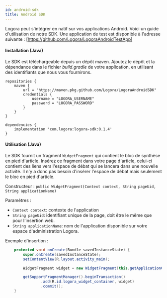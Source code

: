 ```yaml
---
id: android-sdk
title: Android SDK
---
```


Logora peut s'intégrer en natif sur vos applications Android. Voici un guide d'utilisation de notre SDK.
Une application de test est disponible à l'adresse suivante : [https://github.com/Logora/LogoraAndroidTestApp]

#### Installation (Java)

Le SDK est téléchargeable depuis un dépôt maven. Ajoutez le dépôt et la dépendance dans le fichier *build.gradle* de votre application,
en utilisant des identifiants que nous vous fournirons.
```
repositories {
    maven {
        url = "https://maven.pkg.github.com/Logora/LogoraAndroidSDK"
        credentials {
            username = "LOGORA_USERNAME"
            password = "LOGORA_PASSWORD"
        }
    }
}

dependencies {
    implementation 'com.logora:logora-sdk:0.1.4'
}
```

#### Utilisation (Java)

Le SDK fournit un fragment `WidgetFragment` qui contient le bloc de synthèse en pied d'article. Insérez ce fragment dans votre page d'article, celui-ci
contient des liens vers l'espace de débat qui se lancera dans une nouvelle activité. Il n'y a donc pas besoin d'insérer l'espace de débat mais seulement le bloc
en pied d'article.

Constructeur :
`public WidgetFragment(Context context, String pageUid, String applicationName)`

Paramètres :
- `Context context`: contexte de l'application
- `String pageUid`: identifiant unique de la page, doit être le même que pour l'insertion web.
- `String applicationName`: nom de l'application disponible sur votre espace d'administration Logora.

Exemple d'insertion :

```java
    protected void onCreate(Bundle savedInstanceState) {
        super.onCreate(savedInstanceState);
        setContentView(R.layout.activity_main);

        WidgetFragment widget = new WidgetFragment(this.getApplicationContext(), "mon-article", "logora-demo");

        getSupportFragmentManager().beginTransaction()
                .add(R.id.logora_widget_container, widget)
                .commit();
    }
```
